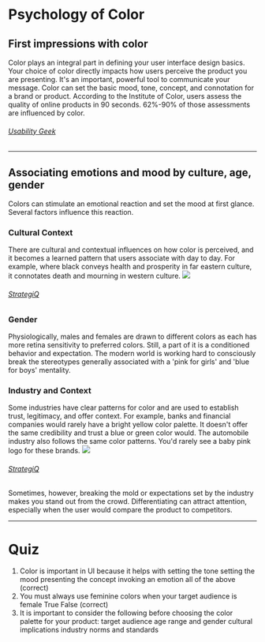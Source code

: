 # Psychology of Color
 
 ## First impressions with color
 Color plays an integral part in defining your user interface design basics. Your choice of color directly impacts how users perceive the product you are presenting. It's an important, powerful tool to communicate your message. Color can set the basic mood, tone, concept, and connotation for a brand or product. According to the Institute of Color, users assess the quality of online products in 90 seconds. 62%-90% of those assessments are influenced by color.
 
 ###### [Usability Geek](https://usabilitygeek.com/colors-in-ui-design-a-guide-for-creating-the-perfect-ui/)
 
 ___
 
 ## Associating emotions and mood by culture, age, gender
 
 Colors can stimulate an emotional reaction and set the mood at first glance. Several factors influence this reaction.
 
 ### Cultural Context
 There are cultural and contextual influences on how color is perceived, and it becomes a learned pattern that users associate with day to day. For example, where black conveys health and prosperity in far eastern culture, it connotates death and mourning in western culture.
![](https://prodesigncurriculum.s3.us-east-2.amazonaws.com/color-cultural.png)
 

###### [StrategiQ](https://strategiq.co/role-colour-theory-branding/)

### Gender
Physiologically, males and females are drawn to different colors as each has more retina sensitivity to preferred colors. Still, a part of it is a conditioned behavior and expectation. The modern world is working hard to consciously break the stereotypes generally associated with a 'pink for girls' and 'blue for boys' mentality.

### Industry and Context
Some industries have clear patterns for color and are used to establish trust, legitimacy, and offer context. For example, banks and financial companies would rarely have a bright yellow color palette. It doesn't offer the same credibility and trust a blue or green color would. The automobile industry also follows the same color patterns. You'd rarely see a baby pink logo for these brands.
![](https://prodesigncurriculum.s3.us-east-2.amazonaws.com/color-automotive.png)
###### [StrategiQ](https://strategiq.co/role-colour-theory-branding/)

Sometimes, however, breaking the mold or expectations set by the industry makes you stand out from the crowd. Differentiating can attract attention, especially when the user would compare the product to competitors.

___

# Quiz
1. Color is important in UI because it helps with
	setting the tone
	setting the mood
	presenting the concept
	invoking an emotion
	all of the above (correct)	
2. You must always use feminine colors when your target audience is female
	True 
	False (correct)
3. It is important to consider the following before choosing the color palette for your product:
	target audience age range and gender
	cultural implications
	industry norms and standards